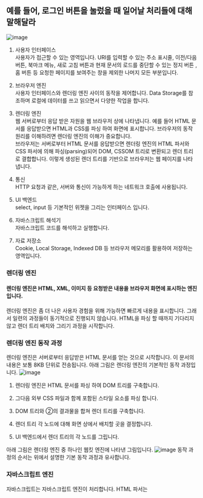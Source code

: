 ## 예를 들어, 로그인 버튼을 눌렀을 때 일어날 처리들에 대해 말해달라
![image](https://user-images.githubusercontent.com/84711115/148781213-bf3bc247-d3ce-497c-a940-07bc01ffe0f6.png)
1.  사용자 인터페이스   
 사용자가 접근할 수 있는 영역입니다. URI를 입력할 수 있는 주소 표시줄, 이전/다음 버튼, 북마크 메뉴, 새로 고침 버튼과 현재 문서의 로드를 중단할 수 있는 정지 버튼 , 홈 버튼 등 요청한 페이지를 보여주는 창을 제외한 나머지 모든 부분입니다.
 
2. 브라우저 엔진   
사용자 인터페이스와 렌더링 엔진 사이의 동작을 제어합니다. Data Storage를 참조하며 로컬에 데이터를 쓰고 읽으면서 다양한 작업을 합니다.
 
3. 렌더링 엔진   
 웹 서버로부터 응답 받은 자원을 웹 브라우저 상에 나타냅니다. 예를 들어 HTML 문서를 응답받으면 HTML과 CSS를 파싱 하여 화면에 표시합니다. 브라우저의 동작 원리를 이해하려면 렌더링 엔진의 이해가 중요합니다.   
 브라우저는 서버로부터 HTML 문서를 응답받으면 렌더링 엔진의 HTML 파서와 CSS 파서에 의해 파싱(parsing)되어 DOM, CSSOM 트리로 변환되고 렌더 트리로 결합합니다. 이렇게 생성된 렌더 트리를 기반으로 브라우저는 웹 페이지를 나타냅니다. 

4. 통신   
 HTTP 요청과 같은, 서버와 통신이 가능하게 하는 네트워크 호출에 사용됩니다. 

5. UI 백엔드    
 select, input 등 기본적인 위젯을 그리는 인터페이스 입니다.

6. 자바스크립트 해석기   
 자바스크립트 코드를 해석하고 실행합니다. 

7. 자료 저장소   
 Cookie, Local Storage, Indexed DB 등 브라우저 메모리를 활용하여 저장하는 영역입니다.

### 렌더링 엔진
#### 렌더링 엔진은 HTML, XML, 이미지 등 요청받은 내용을 브라우저 화면에 표시하는 엔진입니다.   
렌더링 엔진은 좀 더 나은 사용자 경험을 위해 가능하면 빠르게 내용을 표시합니다. 그래서 일련의 과정들이 동기적으로 진행되지 않습니다. HTML을 파싱 할 때까지 기다리지 않고 렌더 트리 배치와 그리기 과정을 시작합니다.   

### 렌더링 엔진 동작 과정
렌더링 엔진은 서버로부터 응답받은 HTML 문서를 얻는 것으로 시작합니다. 이 문서의 내용은 보통 8KB 단위로 전송됩니다. 
아래 그림은 렌더링 엔진의 기본적인 동작 과정입니다. 
![image](https://user-images.githubusercontent.com/84711115/148781910-225c1b3e-6ea6-4a8e-9c7e-efec35cc9b61.png)
1. 렌더링 엔진은 HTML 문서를 파싱 하여 DOM 트리를 구축합니다.

2. 그다음 외부 CSS 파일과 함께 포함된  스타일 요소를 파싱 합니다.

3. DOM 트리와 ②의 결과물을 합쳐 렌더 트리를 구축합니다. 

4. 렌더 트리 각 노드에 대해 화면 상에서 배치할 곳을 결정합니다. 

5. UI 백엔드에서 렌더 트리의 각 노드를 그립니다. 

아래 그림은 렌더링 엔진 중 하나인 웹킷 엔진에  나타낸 그림입니다. 
![image](https://user-images.githubusercontent.com/84711115/148782536-3a8fe2de-2085-488f-a87c-df63a7a99c7a.png)
동작 과정의 순서는 위에서 설명한 기본 동작 과정과 유사합니다. 

### 자바스크립트 엔진
자바스크립트는 자바스크립트 엔진이 처리합니다. HTML 파서는 <script> 태그를 만나면 Javascript 코드를 실행하기 위해 DOM 생성 프로세스를 중지하고 자바스크립트 엔진으로 권한을 넘깁니다. 제어 권한을 넘겨받은 자바스크립트 엔진은 <script> 태그 내의 Javascript 코드 또는 src 속성에 정의된 Javascript 파일을 로드하고 파싱 하여 실행합니다. Javascript의 실행이 완료되면 다시 HTML 파서로 제어 권한을 넘겨서 중지했던 시점으로 돌아가 DOM 생성을 재개합니다. 
![image](https://user-images.githubusercontent.com/84711115/148785535-6b854c07-216d-4d58-8a60-175178ace9a0.png)
   이처럼 브라우저는 동기적으로 HTML, CSS, Javascript를 처리합니다. 하지만 자바스크립트 엔진에 제어 권한이 있을 때 Javascript 코드가 완성되지 않은 DOM을 조작하게 된다면 어떻게 될까요? 당연히 에러가 발생할 것입니다.   
이것이 HTML 파일에서 Javascript 코드를 <body>태그 하단에 위치시키는 이유입니다.
